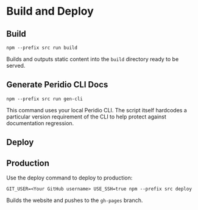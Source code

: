 # Build and Deploy

## Build

```
npm --prefix src run build
```

Builds and outputs static content into the `build` directory ready to be served.

## Generate Peridio CLI Docs

```
npm --prefix src run gen-cli
```

This command uses your local Peridio CLI. The script itself hardcodes a particular version requirement of the CLI to help protect against documentation regression.

## Deploy

## Production

Use the deploy command to deploy to production:

```
GIT_USER=<Your GitHub username> USE_SSH=true npm --prefix src deploy
```

Builds the website and pushes to the `gh-pages` branch.
